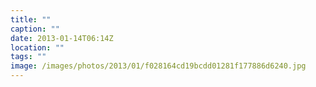 ```yaml
---
title: ""
caption: ""
date: 2013-01-14T06:14Z
location: ""
tags: ""
image: /images/photos/2013/01/f028164cd19bcdd01281f177886d6240.jpg
---
```

